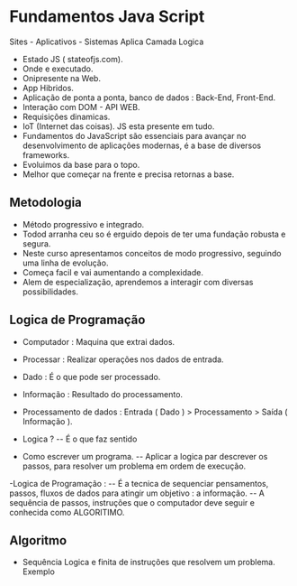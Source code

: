 # Fundamentos Java Script

Sites - Aplicativos - Sistemas
Aplica Camada Logica

- Estado JS ( stateofjs.com).
- Onde e executado.
- Onipresente na Web.
- App Hibridos.
- Aplicação de ponta a ponta, banco de dados : Back-End, Front-End.
- Interação com DOM - API WEB.
- Requisições dinamicas.
- IoT (Internet das coisas). JS esta presente em tudo.
- Fundamentos do JavaScript são essenciais para avançar no desenvolvimento de aplicações modernas, é a base de diversos frameworks.
- Evoluimos da base para o topo.
- Melhor que começar na frente e precisa retornas a base.

## Metodologia

- Método progressivo e integrado.
- Todod arranha ceu so é erguido depois de ter uma fundação robusta e segura.
- Neste curso apresentamos conceitos de modo progressivo, seguindo uma linha de evolução.
- Começa facil e vai aumentando a complexidade.
- Alem de especialização, aprendemos a interagir com diversas possibilidades.

## Logica de Programação

- Computador : Maquina que extrai dados.
- Processar : Realizar operações nos dados de entrada.
- Dado : É o que  pode ser processado.
- Informação : Resultado do processamento.
- Processamento de dados : Entrada ( Dado ) > Processamento > Saída ( Informação ).

- Logica ?
-- É o que faz sentido

- Como escrever um programa.
-- Aplicar a logica par descrever os passos, para resolver um problema em ordem de execução.

-Logica de Programação :
-- É a tecnica de sequenciar pensamentos, passos, fluxos de dados para  atingir um objetivo : a informação.
-- A sequência de passos, instruções que o computador deve seguir e conhecida como ALGORITIMO.

## Algoritmo

- Sequência Logica e finita de instruções que resolvem um problema.
Exemplo

